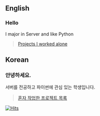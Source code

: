 ## English
### Hello

I major in Server and like Python
> [Projects I worked alone](https://yujunkim-project.notion.site/6ef2feb97d6548658c6a651fa000b5c9?v=1691ad80ab1f44d4a79930fc2dfcf97e&pvs=4)

## Korean
### 안녕하세요.

서버를 전공하고 파이썬에 관심 있는 학생입니다.
> [혼자 작업한 프로젝트 목록](https://yujunkim-project.notion.site/6ef2feb97d6548658c6a651fa000b5c9?v=1691ad80ab1f44d4a79930fc2dfcf97e&pvs=4)

[![Hits](https://hits.seeyoufarm.com/api/count/incr/badge.svg?url=https%3A%2F%2Fgithub.com%2Fckfejrdld%2Fhit-counter&count_bg=%2379C83D&title_bg=%23555555&icon=&icon_color=%23E7E7E7&title=hits&edge_flat=false)](https://hits.seeyoufarm.com)
